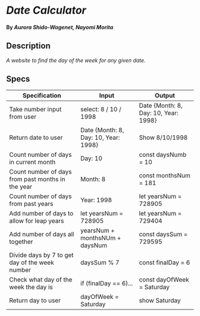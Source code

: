 # _Date Calculator_

#### By _**Aurora Shido-Wagenet, Nayomi Morita**_

## Description

_A website to find the day of the week for any given date._

## Specs

Specification | Input | Output
------------- | ----- | ------
Take number input from user | select: 8 / 10 / 1998 | Date {Month: 8, Day: 10, Year: 1998}
Return date to user | Date {Month: 8, Day: 10, Year: 1998} | Show 8/10/1998
Count number of days in current month | Day: 10 | const daysNumb = 10
Count number of days from past months in the year | Month: 8 | const monthsNum = 181
Count number of days from past years | Year: 1998 | let yearsNum = 728905
Add number of days to allow for leap years | let yearsNum = 728905 | let yearsNum = 729404
Add number of days all together | yearsNum + monthsNUm + daysNum | const daysSum = 729595
Divide days by 7 to get day of the week number | daysSum % 7 | const finalDay = 6
Check what day of the week the day is | if (finalDay == 6)... | const dayOfWeek = Saturday
Return day to user | dayOfWeek = Saturday | show Saturday


<!-- ## Setup/Installation Requirements

* _Use your command terminal (gitbash if you're using a windows machine) to clone the latest commit from Github, using the url provided_
* _Open with a text editor such as Atom to view the code_
* _Then, open the file labeled "index.html" with your preferred web browser, such as Chrome, to view the actual page_

## Known Bugs

_there are currently no known bugs._

## Support and contact details
_If you encounter any bugs or issues not documented during your experience, please feel free to contact me at my email: nathans-email@email.com_

## Technologies used

_This application was created using HTML, CSS, Bootstrap, Javascript and Jquery_
_Music royalty-free from BenSound and Purple-Planet.com_

### License

Copyright (c) 2019 **_ Aurora Shido-Wagenet, Nathan Nielson, Nayomi Morita, Slater Smith, Epicodus_**

Permission is hereby granted, free of charge, to any person obtaining a copy
of this software and associated documentation files (the "Software"), to deal
in the Software without restriction, including without limitation the rights
to use, copy, modify, merge, publish, distribute, sublicense, and/or sell
copies of the Software, and to permit persons to whom the Software is
furnished to do so, subject to the following conditions:

The above copyright notice and this permission notice shall be included in all
copies or substantial portions of the Software.

THE SOFTWARE IS PROVIDED "AS IS", WITHOUT WARRANTY OF ANY KIND, EXPRESS OR
IMPLIED, INCLUDING BUT NOT LIMITED TO THE WARRANTIES OF MERCHANTABILITY,
FITNESS FOR A PARTICULAR PURPOSE AND NONINFRINGEMENT. IN NO EVENT SHALL THE
AUTHORS OR COPYRIGHT HOLDERS BE LIABLE FOR ANY CLAIM, DAMAGES OR OTHER
LIABILITY, WHETHER IN AN ACTION OF CONTRACT, TORT OR OTHERWISE, ARISING FROM,
OUT OF OR IN CONNECTION WITH THE SOFTWARE OR THE USE OR OTHER DEALINGS IN THE
SOFTWARE. -->
